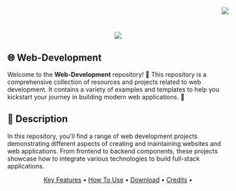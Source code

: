 <!-- Visitors show banner -->
<img align="right" src="https://visitor-badge.laobi.icu/badge?page_id=TayabGhafor.Web-Development" />
<br/>
<!-- Welcome Section -->
<h1 align="center">
    <img src="https://readme-typing-svg.herokuapp.com/?font=Righteous&size=35&center=true&vCenter=true&width=500&height=70&duration=4000&lines=Hi+There!+👋;+I'm+Malik+Tayab!;" />
</h1>

## 🌐 Web-Development

Welcome to the **Web-Development** repository! 🎉 This repository is a comprehensive collection of resources and projects related to web development. It contains a variety of examples and templates to help you kickstart your journey in building modern web applications. 🚀

## 📜 Description

In this repository, you'll find a range of web development projects demonstrating different aspects of creating and maintaining websites and web applications. From frontend to backend components, these projects showcase how to integrate various technologies to build full-stack applications.

<p align="center">
  <a href="#key-features">Key Features</a> •
  <a href="#how-to-use">How To Use</a> •
  <a href="#download">Download</a> •
  <a href="#credits">Credits</a> •
</p>

